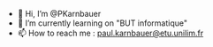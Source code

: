 - 👋 Hi, I’m @PKarnbauer
- 🌱 I’m currently learning on "BUT informatique"  
- 📫 How to reach me : paul.karnbauer@etu.unilim.fr

<!---
PKarnbauer/PKarnbauer is a ✨ special ✨ repository because its `README.md` (this file) appears on your GitHub profile.
You can click the Preview link to take a look at your changes.
--->
